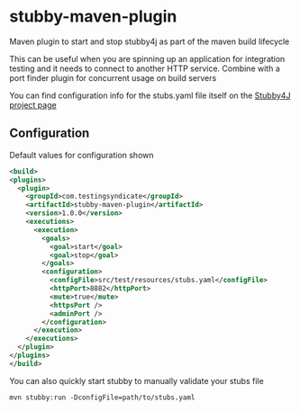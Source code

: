 # stubby-maven-plugin
Maven plugin to start and stop stubby4j as part of the maven build lifecycle

This can be useful when you are spinning up an application for integration testing and it needs to connect to another HTTP service.
Combine with a port finder plugin for concurrent usage on build servers

You can find configuration info for the stubs.yaml file itself on the [Stubby4J project page](https://github.com/azagniotov/stubby4j)

## Configuration

Default values for configuration shown

```xml
<build>
<plugins>
  <plugin>
    <groupId>com.testingsyndicate</groupId>
    <artifactId>stubby-maven-plugin</artifactId>
    <version>1.0.0</version>
    <executions>
      <execution>
        <goals>
          <goal>start</goal>
          <goal>stop</goal>
        </goals>
        <configuration>
          <configFile>src/test/resources/stubs.yaml</configFile>
          <httpPort>8882</httpPort>
          <mute>true</mute>
          <httpsPort />
          <adminPort />
        </configuration>
      </execution>
    </executions>
  </plugin>
</plugins>
</build>
```

You can also quickly start stubby to manually validate your stubs file

`mvn stubby:run -DconfigFile=path/to/stubs.yaml`
